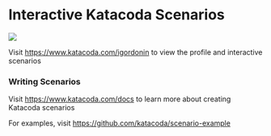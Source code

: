 # Interactive Katacoda Scenarios

[![](http://shields.katacoda.com/katacoda/igordonin/count.svg)](https://www.katacoda.com/igordonin "Get your profile on Katacoda.com")

Visit https://www.katacoda.com/igordonin to view the profile and interactive scenarios

### Writing Scenarios
Visit https://www.katacoda.com/docs to learn more about creating Katacoda scenarios

For examples, visit https://github.com/katacoda/scenario-example
